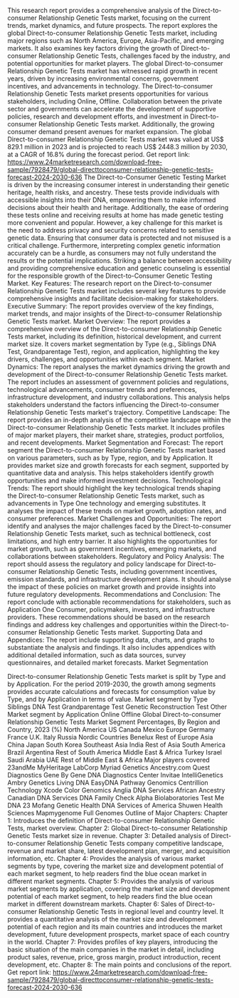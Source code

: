 This research report provides a comprehensive analysis of the Direct-to-consumer Relationship Genetic Tests market, focusing on the current trends, market dynamics, and future prospects. The report explores the global Direct-to-consumer Relationship Genetic Tests market, including major regions such as North America, Europe, Asia-Pacific, and emerging markets. It also examines key factors driving the growth of Direct-to-consumer Relationship Genetic Tests, challenges faced by the industry, and potential opportunities for market players.
The global Direct-to-consumer Relationship Genetic Tests market has witnessed rapid growth in recent years, driven by increasing environmental concerns, government incentives, and advancements in technology. The Direct-to-consumer Relationship Genetic Tests market presents opportunities for various stakeholders, including Online, Offline. Collaboration between the private sector and governments can accelerate the development of supportive policies, research and development efforts, and investment in Direct-to-consumer Relationship Genetic Tests market. Additionally, the growing consumer demand present avenues for market expansion.
The global Direct-to-consumer Relationship Genetic Tests market was valued at US$ 829.1 million in 2023 and is projected to reach US$ 2448.3 million by 2030, at a CAGR of 16.8% during the forecast period.
Get report link: https://www.24marketresearch.com/download-free-sample/7928479/global-directtoconsumer-relationship-genetic-tests-forecast-2024-2030-636 
The Direct-to-Consumer Genetic Testing Market is driven by the increasing consumer interest in understanding their genetic heritage, health risks, and ancestry. These tests provide individuals with accessible insights into their DNA, empowering them to make informed decisions about their health and heritage. Additionally, the ease of ordering these tests online and receiving results at home has made genetic testing more convenient and popular. However, a key challenge for this market is the need to address privacy and security concerns related to sensitive genetic data. Ensuring that consumer data is protected and not misused is a critical challenge. Furthermore, interpreting complex genetic information accurately can be a hurdle, as consumers may not fully understand the results or the potential implications. Striking a balance between accessibility and providing comprehensive education and genetic counseling is essential for the responsible growth of the Direct-to-Consumer Genetic Testing Market.
Key Features:
The research report on the Direct-to-consumer Relationship Genetic Tests market includes several key features to provide comprehensive insights and facilitate decision-making for stakeholders.
Executive Summary: The report provides overview of the key findings, market trends, and major insights of the Direct-to-consumer Relationship Genetic Tests market.
Market Overview: The report provides a comprehensive overview of the Direct-to-consumer Relationship Genetic Tests market, including its definition, historical development, and current market size. It covers market segmentation by Type (e.g., Siblings DNA Test, Grandparentage Test), region, and application, highlighting the key drivers, challenges, and opportunities within each segment.
Market Dynamics: The report analyses the market dynamics driving the growth and development of the Direct-to-consumer Relationship Genetic Tests market. The report includes an assessment of government policies and regulations, technological advancements, consumer trends and preferences, infrastructure development, and industry collaborations. This analysis helps stakeholders understand the factors influencing the Direct-to-consumer Relationship Genetic Tests market's trajectory.
Competitive Landscape: The report provides an in-depth analysis of the competitive landscape within the Direct-to-consumer Relationship Genetic Tests market. It includes profiles of major market players, their market share, strategies, product portfolios, and recent developments.
Market Segmentation and Forecast: The report segment the Direct-to-consumer Relationship Genetic Tests market based on various parameters, such as by Type, region, and by Application. It provides market size and growth forecasts for each segment, supported by quantitative data and analysis. This helps stakeholders identify growth opportunities and make informed investment decisions.
Technological Trends: The report should highlight the key technological trends shaping the Direct-to-consumer Relationship Genetic Tests market, such as advancements in Type One technology and emerging substitutes. It analyses the impact of these trends on market growth, adoption rates, and consumer preferences.
Market Challenges and Opportunities: The report identify and analyses the major challenges faced by the Direct-to-consumer Relationship Genetic Tests market, such as technical bottleneck, cost limitations, and high entry barrier. It also highlights the opportunities for market growth, such as government incentives, emerging markets, and collaborations between stakeholders.
Regulatory and Policy Analysis: The report should assess the regulatory and policy landscape for Direct-to-consumer Relationship Genetic Tests, including government incentives, emission standards, and infrastructure development plans. It should analyse the impact of these policies on market growth and provide insights into future regulatory developments.
Recommendations and Conclusion: The report conclude with actionable recommendations for stakeholders, such as Application One Consumer, policymakers, investors, and infrastructure providers. These recommendations should be based on the research findings and address key challenges and opportunities within the Direct-to-consumer Relationship Genetic Tests market.
Supporting Data and Appendices: The report include supporting data, charts, and graphs to substantiate the analysis and findings. It also includes appendices with additional detailed information, such as data sources, survey questionnaires, and detailed market forecasts.
Market Segmentation

Direct-to-consumer Relationship Genetic Tests market is split by Type and by Application. For the period 2019-2030, the growth among segments provides accurate calculations and forecasts for consumption value by Type, and by Application in terms of value.
Market segment by Type
Siblings DNA Test
Grandparentage Test
Genetic Reconstruction Test
Other
Market segment by Application
Online
Offline
Global Direct-to-consumer Relationship Genetic Tests Market Segment Percentages, By Region and Country, 2023 (%)
North America
US
Canada
Mexico
Europe
Germany
France
U.K.
Italy
Russia
Nordic Countries
Benelux
Rest of Europe
Asia
China
Japan
South Korea
Southeast Asia
India
Rest of Asia
South America
Brazil
Argentina
Rest of South America
Middle East & Africa
Turkey
Israel
Saudi Arabia
UAE
Rest of Middle East & Africa
Major players covered
23andMe
MyHeritage
LabCorp
Myriad Genetics
Ancestry.com
Quest Diagnostics
Gene By Gene
DNA Diagnostics Center
Invitae
IntelliGenetics
Ambry Genetics
Living DNA
EasyDNA
Pathway Genomics
Centrillion Technology
Xcode
Color Genomics
Anglia DNA Services
African Ancestry
Canadian DNA Services
DNA Family Check
Alpha Biolaboratories
Test Me DNA
23 Mofang
Genetic Health
DNA Services of America
Shuwen Health Sciences
Mapmygenome
Full Genomes
Outline of Major Chapters:
Chapter 1: Introduces the definition of Direct-to-consumer Relationship Genetic Tests, market overview.
Chapter 2: Global Direct-to-consumer Relationship Genetic Tests market size in revenue.
Chapter 3: Detailed analysis of Direct-to-consumer Relationship Genetic Tests company competitive landscape, revenue and market share, latest development plan, merger, and acquisition information, etc.
Chapter 4: Provides the analysis of various market segments by type, covering the market size and development potential of each market segment, to help readers find the blue ocean market in different market segments.
Chapter 5: Provides the analysis of various market segments by application, covering the market size and development potential of each market segment, to help readers find the blue ocean market in different downstream markets.
Chapter 6: Sales of Direct-to-consumer Relationship Genetic Tests in regional level and country level. It provides a quantitative analysis of the market size and development potential of each region and its main countries and introduces the market development, future development prospects, market space of each country in the world.
Chapter 7: Provides profiles of key players, introducing the basic situation of the main companies in the market in detail, including product sales, revenue, price, gross margin, product introduction, recent development, etc.
Chapter 8: The main points and conclusions of the report.
Get report link: https://www.24marketresearch.com/download-free-sample/7928479/global-directtoconsumer-relationship-genetic-tests-forecast-2024-2030-636 
